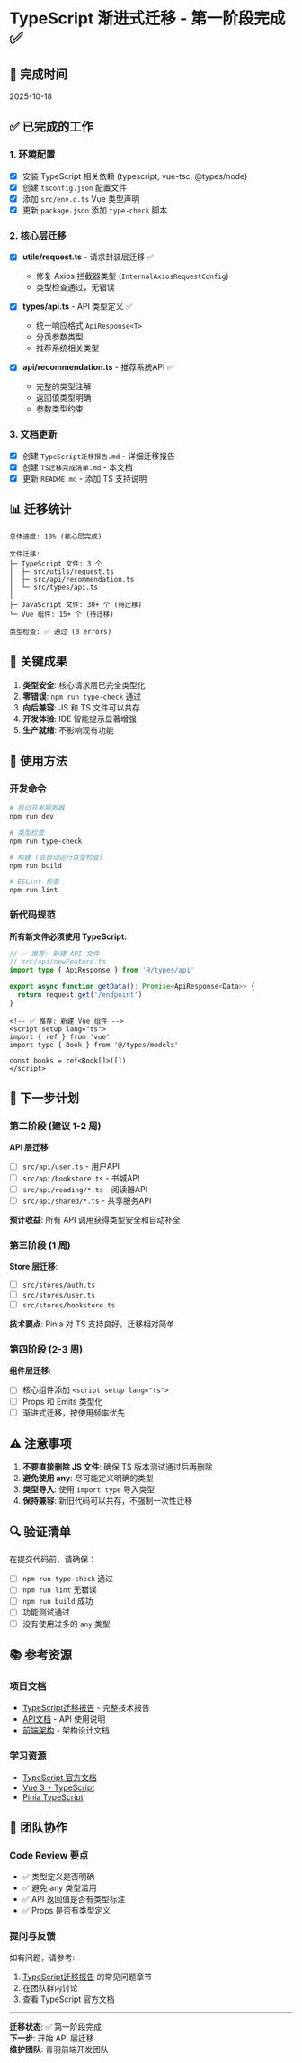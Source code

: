 # TypeScript 渐进式迁移 - 第一阶段完成 ✅

## 🎯 完成时间
2025-10-18

## ✅ 已完成的工作

### 1. 环境配置
- [x] 安装 TypeScript 相关依赖 (typescript, vue-tsc, @types/node)
- [x] 创建 `tsconfig.json` 配置文件
- [x] 添加 `src/env.d.ts` Vue 类型声明
- [x] 更新 `package.json` 添加 `type-check` 脚本

### 2. 核心层迁移
- [x] **utils/request.ts** - 请求封装层迁移 ✅
  - 修复 Axios 拦截器类型 (`InternalAxiosRequestConfig`)
  - 类型检查通过，无错误
  
- [x] **types/api.ts** - API 类型定义 ✅
  - 统一响应格式 `ApiResponse<T>`
  - 分页参数类型
  - 推荐系统相关类型

- [x] **api/recommendation.ts** - 推荐系统API ✅
  - 完整的类型注解
  - 返回值类型明确
  - 参数类型约束

### 3. 文档更新
- [x] 创建 `TypeScript迁移报告.md` - 详细迁移报告
- [x] 创建 `TS迁移完成清单.md` - 本文档
- [x] 更新 `README.md` - 添加 TS 支持说明

## 📊 迁移统计

```
总体进度: 10% (核心层完成)

文件迁移:
├─ TypeScript 文件: 3 个
│  ├─ src/utils/request.ts
│  ├─ src/api/recommendation.ts
│  └─ src/types/api.ts
│
├─ JavaScript 文件: 30+ 个 (待迁移)
└─ Vue 组件: 15+ 个 (待迁移)

类型检查: ✅ 通过 (0 errors)
```

## 🎉 关键成果

1. **类型安全**: 核心请求层已完全类型化
2. **零错误**: `npm run type-check` 通过
3. **向后兼容**: JS 和 TS 文件可以共存
4. **开发体验**: IDE 智能提示显著增强
5. **生产就绪**: 不影响现有功能

## 🚀 使用方法

### 开发命令

```bash
# 启动开发服务器
npm run dev

# 类型检查
npm run type-check

# 构建 (会自动运行类型检查)
npm run build

# ESLint 检查
npm run lint
```

### 新代码规范

**所有新文件必须使用 TypeScript:**

```typescript
// ✅ 推荐: 新建 API 文件
// src/api/newFeature.ts
import type { ApiResponse } from '@/types/api'

export async function getData(): Promise<ApiResponse<Data>> {
  return request.get('/endpoint')
}
```

```vue
<!-- ✅ 推荐: 新建 Vue 组件 -->
<script setup lang="ts">
import { ref } from 'vue'
import type { Book } from '@/types/models'

const books = ref<Book[]>([])
</script>
```

## 📝 下一步计划

### 第二阶段 (建议 1-2 周)

**API 层迁移**:
- [ ] `src/api/user.ts` - 用户API
- [ ] `src/api/bookstore.ts` - 书城API  
- [ ] `src/api/reading/*.ts` - 阅读器API
- [ ] `src/api/shared/*.ts` - 共享服务API

**预计收益**: 所有 API 调用获得类型安全和自动补全

### 第三阶段 (1 周)

**Store 层迁移**:
- [ ] `src/stores/auth.ts`
- [ ] `src/stores/user.ts`
- [ ] `src/stores/bookstore.ts`

**技术要点**: Pinia 对 TS 支持良好，迁移相对简单

### 第四阶段 (2-3 周)

**组件层迁移**:
- [ ] 核心组件添加 `<script setup lang="ts">`
- [ ] Props 和 Emits 类型化
- [ ] 渐进式迁移，按使用频率优先

## ⚠️ 注意事项

1. **不要直接删除 JS 文件**: 确保 TS 版本测试通过后再删除
2. **避免使用 any**: 尽可能定义明确的类型
3. **类型导入**: 使用 `import type` 导入类型
4. **保持兼容**: 新旧代码可以共存，不强制一次性迁移

## 🔍 验证清单

在提交代码前，请确保：

- [ ] `npm run type-check` 通过
- [ ] `npm run lint` 无错误
- [ ] `npm run build` 成功
- [ ] 功能测试通过
- [ ] 没有使用过多的 `any` 类型

## 📚 参考资源

### 项目文档
- [TypeScript迁移报告](./TypeScript迁移报告.md) - 完整技术报告
- [API文档](./src/api/README.md) - API 使用说明
- [前端架构](./doc/architecture/) - 架构设计文档

### 学习资源
- [TypeScript 官方文档](https://www.typescriptlang.org/)
- [Vue 3 + TypeScript](https://vuejs.org/guide/typescript/overview.html)
- [Pinia TypeScript](https://pinia.vuejs.org/core-concepts/#typescript)

## 🤝 团队协作

### Code Review 要点
- ✅ 类型定义是否明确
- ✅ 避免 any 类型滥用
- ✅ API 返回值是否有类型标注
- ✅ Props 是否有类型定义

### 提问与反馈
如有问题，请参考:
1. [TypeScript迁移报告](./TypeScript迁移报告.md) 的常见问题章节
2. 在团队群内讨论
3. 查看 TypeScript 官方文档

---

**迁移状态**: ✅ 第一阶段完成  
**下一步**: 开始 API 层迁移  
**维护团队**: 青羽前端开发团队


